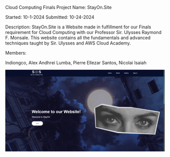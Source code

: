 Cloud Computing Finals
Project Name: StayOn.Site

Started: 10-1-2024 Submitted: 10-24-2024

Description: StayOn.Site is a Website made in fulfillment for our Finals requirement for Cloud Computing with our Professor Sir. Ulysses Raymond F. Monsale. This website contains all the fundamentals and advanced techniques taught by Sir. Ulysses and AWS Cloud Academy.

Members:

Indiongco, Alex Andhrei
Lumba, Pierre Ellezar
Santos, Nicolai Isaiah


![Home Page](pictures/port.png)
